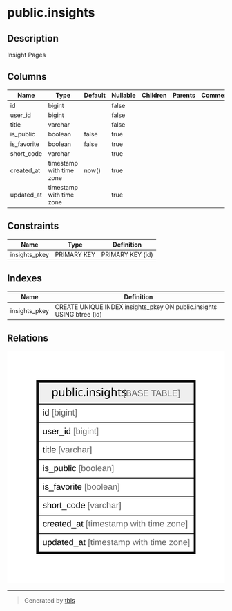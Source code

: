 # public.insights

## Description

Insight Pages

## Columns

| Name        | Type                     | Default | Nullable | Children | Parents | Comment |
| ----------- | ------------------------ | ------- | -------- | -------- | ------- | ------- |
| id          | bigint                   |         | false    |          |         |         |
| user_id     | bigint                   |         | false    |          |         |         |
| title       | varchar                  |         | false    |          |         |         |
| is_public   | boolean                  | false   | true     |          |         |         |
| is_favorite | boolean                  | false   | true     |          |         |         |
| short_code  | varchar                  |         | true     |          |         |         |
| created_at  | timestamp with time zone | now()   | true     |          |         |         |
| updated_at  | timestamp with time zone |         | true     |          |         |         |

## Constraints

| Name          | Type        | Definition       |
| ------------- | ----------- | ---------------- |
| insights_pkey | PRIMARY KEY | PRIMARY KEY (id) |

## Indexes

| Name          | Definition                                                            |
| ------------- | --------------------------------------------------------------------- |
| insights_pkey | CREATE UNIQUE INDEX insights_pkey ON public.insights USING btree (id) |

## Relations

![er](public.insights.svg)

---

> Generated by [tbls](https://github.com/k1LoW/tbls)
